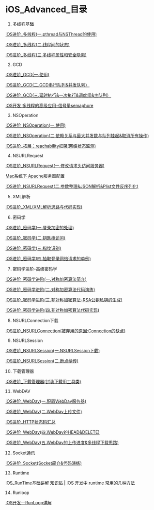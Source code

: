 # iOS_Advanced_目录

1. 多线程基础

[iOS进阶_多线程(一.pthread与NSThread的使用)](https://blog.csdn.net/wtdask/article/details/80110582)

[iOS进阶_多线程(二.线程间的状态)](https://blog.csdn.net/wtdask/article/details/80111525)

[iOS进阶_多线程(三.多线程属性和安全隐患)](https://blog.csdn.net/wtdask/article/details/80175411)

2. GCD

[iOS进阶_GCD(一.使用)](https://blog.csdn.net/wtdask/article/details/80185416)

[iOS进阶_GCD(二.GCD串行队列&并发队列）](https://blog.csdn.net/wtdask/article/details/80194579)

[iOS进阶_GCD(三.延时执行&一次执行&调度组&主队列）](https://blog.csdn.net/wtdask/article/details/80238722)

[iOS开发 多线程的高级应用-信号量semaphore](https://blog.csdn.net/wtdask/article/details/81475944)

3. NSOperation

[iOS进阶_NSOperation(一.使用)](https://blog.csdn.net/wtdask/article/details/80244895)

[iOS进阶_NSOperation(二.依赖关系与最大并发数与队列挂起&取消所有操作)](https://blog.csdn.net/wtdask/article/details/80252695)

[iOS进阶_拓展：reachability框架(网络状态监测)](https://blog.csdn.net/wtdask/article/details/80255405)

4. NSURLRequest

[iOS进阶_NSURLRequest(一.修改请求头访问服务器)](https://blog.csdn.net/wtdask/article/details/80258180)

[Mac系统下 Apache服务器配置](https://blog.csdn.net/wtdask/article/details/80263253)

[iOS进阶_NSURLRequest(二.参数整理&JSON解析&Plist文件反序列化)](https://blog.csdn.net/wtdask/article/details/80266351)

5. XML解析

[iOS进阶_XML(XML解析思路与代码实现)](https://blog.csdn.net/wtdask/article/details/80270020)

6. 密码学

[iOS进阶_密码学(一.登录加密的处理)](https://blog.csdn.net/wtdask/article/details/80310714)

[iOS进阶_密码学(二.钥匙串访问)](https://blog.csdn.net/wtdask/article/details/80324258)

[iOS进阶_密码学(三.指纹识别)](https://blog.csdn.net/wtdask/article/details/80333209)

[iOS进阶_密码学(四.抽取登录网络请求的单例)](https://blog.csdn.net/wtdask/article/details/80337913)

7. 密码学进阶-高级密码学

[iOS进阶_密码学进阶(一.对称加密算法简介)](https://blog.csdn.net/wtdask/article/details/80340430)

[iOS进阶_密码学进阶(二.对称加密算法代码演练)](https://blog.csdn.net/wtdask/article/details/80341272)

[iOS进阶_密码学进阶(三.非对称加密算法-RSA公钥私钥的生成)](https://blog.csdn.net/wtdask/article/details/80342005)

[iOS进阶_密码学进阶(四.非对称加密算法代码实现)](https://blog.csdn.net/wtdask/article/details/80354540)

8. NSURLConnection下载

[iOS进阶_NSURLConnection(被弃用的原因:Connection的缺点)](https://blog.csdn.net/wtdask/article/details/80355566)

9. NSURLSession

[iOS进阶_NSURLSession(一.NSURLSession下载)](https://blog.csdn.net/wtdask/article/details/80390070)

[iOS进阶_NSURLSession(二.断点续传)](https://blog.csdn.net/wtdask/article/details/80402506)

10. 下载管理器

[iOS进阶_下载管理器(封装下载用工具类)](https://blog.csdn.net/wtdask/article/details/80407793)

11. WebDAV

[iOS进阶_WebDav(一.配置WebDav服务器)](https://blog.csdn.net/wtdask/article/details/80416517)

[iOS进阶_WebDav(二.WebDav上传文件)](https://blog.csdn.net/wtdask/article/details/80417887)

[iOS进阶_HTTP状态码汇总](https://blog.csdn.net/wtdask/article/details/80417934)

[iOS进阶_WebDav(四.WebDav的HEAD&DELETE)](https://blog.csdn.net/wtdask/article/details/80419673)

[iOS进阶_WebDav(五.WebDav的上传进度&多线程下载思路)](https://blog.csdn.net/wtdask/article/details/80420384)

12. Socket通讯

[iOS进阶_Socket(Socket简介&代码演练)](https://blog.csdn.net/wtdask/article/details/80421811)

13. Runtime

[iOS_RunTime基础讲解](https://blog.csdn.net/wtdask/article/details/80016451)
[知识贴 | iOS 开发中 runtime 常用的几种方法](https://blog.csdn.net/wtdask/article/details/81478249)

14. Runloop

[iOS开发—RunLoop详解](https://blog.csdn.net/wtdask/article/details/80076049)
